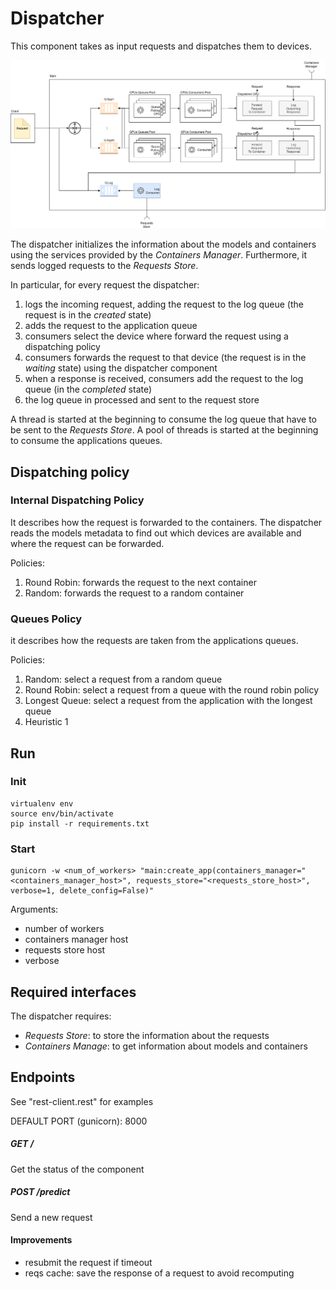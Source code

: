 # Dispatcher
This component takes as input requests and dispatches them to devices.

<img src="../../doc/img/DispatcherView.png">

The dispatcher initializes the information about the models and containers using the services provided by the
*Containers Manager*. Furthermore, it sends logged requests to the *Requests Store*.

In particular, for every request the dispatcher:

1. logs the incoming request, adding the request to the log queue (the request is in the *created* state)
2. adds the request to the application queue
3. consumers select the device where forward the request using a dispatching policy
4. consumers forwards the request to that device (the request is in the *waiting* state) using the dispatcher component
5. when a response is received, consumers add the request to the log queue (in the *completed* state)
6. the log queue in processed and sent to the request store

A thread is started at the beginning to consume the log queue that have to be sent to the *Requests Store*.
A pool of threads is started at the beginning to consume the applications queues.

## Dispatching policy
### Internal Dispatching Policy
It describes how the request is forwarded to the containers.
The dispatcher reads the models metadata to find out which devices are available and where the request can be forwarded.

Policies:

1. Round Robin: forwards the request to the next container
2. Random: forwards the request to a random container

### Queues Policy
it describes how the requests are taken from the applications queues.

Policies:

1. Random: select a request from a random queue
2. Round Robin: select a request from a queue with the round robin policy
3. Longest Queue: select a request from the application with the longest queue
4. Heuristic 1

## Run
### Init
```
virtualenv env
source env/bin/activate
pip install -r requirements.txt
```
### Start
```
gunicorn -w <num_of_workers> "main:create_app(containers_manager="<containers_manager_host>", requests_store="<requests_store_host>",
verbose=1, delete_config=False)"
```

Arguments:

- number of workers
- containers manager host
- requests store host
- verbose

## Required interfaces
The dispatcher requires:

- *Requests Store*: to store the information about the requests
- *Containers Manage*: to get information about models and containers

## Endpoints
See "rest-client.rest" for examples 

DEFAULT PORT (gunicorn): 8000

##### GET /
Get the status of the component

##### POST /predict
Send a new request

#### Improvements
- resubmit the request if timeout
- reqs cache: save the response of a request to avoid recomputing